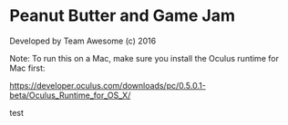 Peanut Butter and Game Jam
===

Developed by Team Awesome (c) 2016


Note: To run this on a Mac, make sure you install the Oculus runtime for Mac first:

https://developer.oculus.com/downloads/pc/0.5.0.1-beta/Oculus_Runtime_for_OS_X/


test